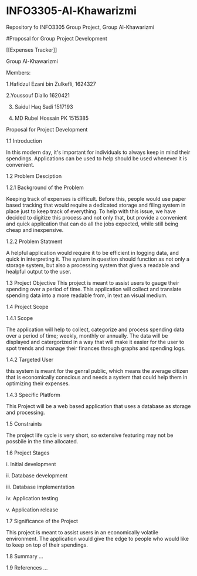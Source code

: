 # INFO3305-Al-Khawarizmi
Repository fo INFO3305 Group Project, Group Al-Khawarizmi


#Proposal for Group Project Development

[[Expenses Tracker]]

Group Al-Khawarizmi

Members:
 
 1.Hafidzul Ezani bin Zulkefli, 1624327
  
 2.Youssouf Diallo              1620421
 
 3. Saidul Haq Sadi             1517193
  
 4. MD Rubel Hossain PK         1515385
  
Proposal for Project Development
  
1.1 Introduction

In this modern day, it's important for individuals to always keep in mind their spendings. 
Applications can be used to help should be used whenever it is convenient. 
  
1.2 Problem Desciption
  
  1.2.1 Background of the Problem 
  
  Keeping track of expenses is difficult. Before this, people would use paper based tracking that would require a dedicated       storage and filing system in place just to keep track of everything. To help with this issue, we have decided to digitize this process and not only that, but provide a convenient and quick application that can do all the jobs expected, while still being cheap and inexpensive. 
  
  1.2.2 Problem Statment
 
 A helpful application would require it to be efficient in logging data, and quick in interpreting it. 
  The system in question should function as not only a storage system, but also a processing system that gives a readable and healpful output to the user. 
  
1.3 Project Objective
This project is meant to assist users to gauge their spending over a period of time.
This application will collect and translate spending data into a more readable from, in text an visual medium. 
  
1.4 Project Scope
  
  1.4.1 Scope
  
  The application will help to collect, categorize and process spending data over a period of time; weekly, monthly or annually.
  The data will be displayed and catergorized in a way that will make it easier for the user to spot trends and manage their finances through graphs and spending logs.  
  
  1.4.2 Targeted User
  
  this system is meant for the genral public, which means the average citizen that is economically conscious and needs a system that could help them in optimizing their expenses. 
  
  1.4.3 Specific Platform
  
  This Project will be a web based application that uses a database as storage and processing. 
  
1.5 Constraints

The project life cycle is very short, so extensive featuring may not be possbile in the time allocated. 

1.6 Project Stages
 
 i. Initial development
 
 ii. Database development
 
 iii. Database implementation

 iv. Application testing
 
 v. Application release

1.7 Significance of the Project

This project is meant to assist users in an economically volatile environment. 
The application would give the edge to people who would like to keep on top of their spendings.

1.8 Summary
...

1.9 References
...
